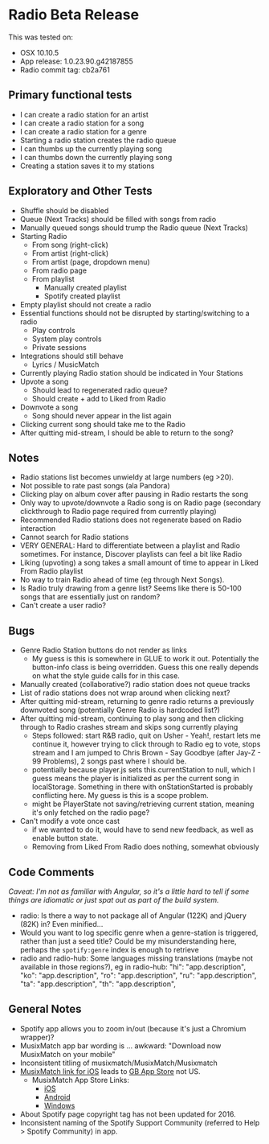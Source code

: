 # Radio Beta Release

This was tested on:
* OSX 10.10.5
* App release: 1.0.23.90.g42187855
* Radio commit tag: cb2a761

## Primary functional tests

* I can create a radio station for an artist
* I can create a radio station for a song
* I can create a radio station for a genre
* Starting a radio station creates the radio queue
* I can thumbs up the currently playing song
* I can thumbs down the currently playing song
* Creating a station saves it to my stations

## Exploratory and Other Tests

* Shuffle should be disabled
* Queue (Next Tracks) should be filled with songs from radio
* Manually queued songs should trump the Radio queue (Next Tracks)
* Starting Radio
    * From song (right-click)
    * From artist (right-click)
    * From artist (page, dropdown menu)
    * From radio page
    * From playlist
        * Manually created playlist
        * Spotify created playlist
* Empty playlist should not create a radio
* Essential functions should not be disrupted by starting/switching to a radio
  * Play controls
  * System play controls
  * Private sessions
* Integrations should still behave
  * Lyrics / MusicMatch
* Currently playing Radio station should be indicated in Your Stations
* Upvote a song
    - Should lead to regenerated radio queue?
    - Should create + add to Liked from Radio
* Downvote a song
    - Song should never appear in the list again
* Clicking current song should take me to the Radio
* After quitting mid-stream, I should be able to return to the song?

## Notes

* Radio stations list becomes unwieldy at large numbers (eg >20).
* Not possible to rate past songs (ala Pandora)
* Clicking play on album cover after pausing in Radio restarts the song
* Only way to upvote/downvote a Radio song is on Radio page (secondary clickthrough to Radio page required from currently playing)
* Recommended Radio stations does not regenerate based on Radio interaction
* Cannot search for Radio stations
* VERY GENERAL: Hard to differentiate between a playlist and Radio sometimes. For instance, Discover playlists can feel a bit like Radio
* Liking (upvoting) a song takes a small amount of time to appear in Liked From Radio playlist
* No way to train Radio ahead of time (eg through Next Songs).
* Is Radio truly drawing from a genre list? Seems like there is 50-100 songs that are essentially just on random?
* Can't create a user radio?

## Bugs

* Genre Radio Station buttons do not render as links
    - My guess is this is somewhere in GLUE to work it out. Potentially the button-info class is being overridden. Guess this one really depends on what the style guide calls for in this case.
* Manually created (collaborative?) radio station does not queue tracks
* List of radio stations does not wrap around when clicking next?
* After quitting mid-stream, returning to genre radio returns a previously downvoted song (potentially Genre Radio is hardcoded list?)
* After quitting mid-stream, continuing to play song and then clicking through to Radio crashes stream and skips song currently playing
    - Steps followed: start R&B radio, quit on Usher - Yeah!, restart lets me continue it, however trying to click through to Radio eg to vote, stops stream and I am jumped to Chris Brown - Say Goodbye (after Jay-Z - 99 Problems), 2 songs past where I should be.
    - potentially because player.js sets this.currentStation to null, which I guess means the player is initialized as per the current song in localStorage. Something in there with onStationStarted is probably conflicting here. My guess is this is a scope problem.
    - might be PlayerState not saving/retrieving current station, meaning it's only fetched on the radio page?
* Can't modify a vote once cast
    - if we wanted to do it, would have to send new feedback, as well as enable button state.
    - Removing from Liked From Radio does nothing, somewhat obviously

## Code Comments

*Caveat: I'm not as familiar with Angular, so it's a little hard to tell if some things are idiomatic or just spat out as part of the build system.*

* radio: Is there a way to not package all of Angular (122K) and jQuery (82K) in? Even minified...
* Would you want to log specific genre when a genre-station is triggered, rather than just a seed title? Could be my misunderstanding here, perhaps the `spotify:genre` index is enough to retrieve
* radio and radio-hub: Some languages missing translations (maybe not available in those regions?), eg in radio-hub:
    "hi": "app.description",
    "ko": "app.description",
    "ro": "app.description",
    "ru": "app.description",
    "ta": "app.description",
    "th": "app.description",

## General Notes

* Spotify app allows you to zoom in/out (because it's just a Chromium wrapper)?
* MusixMatch app bar wording is ... awkward: "Download now MusixMatch on your mobile"
* Inconsistent titling of musixmatch/MusixMatch/Musixmatch
* [MusixMatch link for iOS](http://bit.ly/iPhonemXm) leads to [GB App Store](https://itunes.apple.com/gb/app/musixmatch-lyrics-player/id448278467?mt=8) not US.
    - MusixMatch App Store Links:
        - [iOS](http://bit.ly/iPhonemXm)
        - [Android](http://bit.ly/androidmXm)
        - [Windows](http://bit.ly/wp7mXm)
* About Spotify page copyright tag has not been updated for 2016.
* Inconsistent naming of the Spotify Support Community (referred to Help > Spotify Community) in app.
